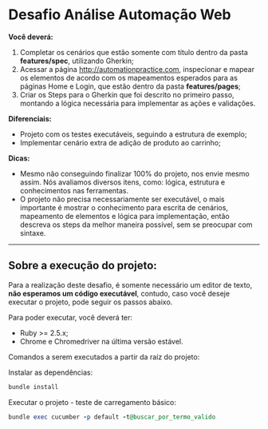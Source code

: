 # Desafio Análise Automação Web

**Você deverá:**
1. Completar os cenários que estão somente com título dentro da pasta **features/spec**, utilizando Gherkin;
2. Acessar a página http://automationpractice.com, inspecionar e mapear os elementos de acordo com os mapeamentos esperados para as páginas Home e Login, que estão dentro da pasta **features/pages**;
3. Criar os Steps para o Gherkin que foi descrito no primeiro passo, montando a lógica necessária para implementar as ações e validações.

**Diferenciais:** 
- Projeto com os testes executáveis, seguindo a estrutura de exemplo;
- Implementar cenário extra de adição de produto ao carrinho;

**Dicas:** 
- Mesmo não conseguindo finalizar 100% do projeto, nos envie mesmo assim. Nós avaliamos diversos itens, como: lógica, estrutura e conhecimentos nas ferramentas.
- O projeto não precisa necessariamente ser executável, o mais importante é mostrar o conhecimento para escrita de cenários, mapeamento de elementos e lógica para implementação, então descreva os steps da melhor maneira possível, sem se preocupar com sintaxe.

------------

## Sobre a execução do projeto: 
Para a realização deste desafio, é somente necessário um editor de texto, **não esperamos um código executável**, contudo, caso você deseje executar o projeto, pode seguir os passos abaixo.

Para poder executar, você deverá ter:
- Ruby >= 2.5.x;
- Chrome e Chromedriver na última versão estável.

Comandos a serem executados a partir da raíz do projeto:

Instalar as dependências:
```ruby
bundle install
```

Executar o projeto - teste de carregamento básico:
```ruby
bundle exec cucumber -p default -t@buscar_por_termo_valido
```